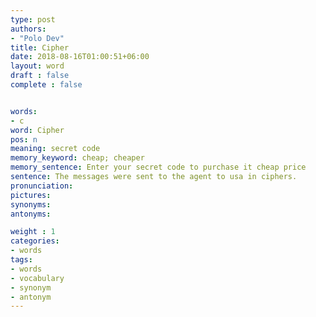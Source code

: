 ```yaml
---
type: post
authors:
- "Polo Dev"
title: Cipher
date: 2018-08-16T01:00:51+06:00
layout: word
draft : false
complete : false


words:
- c
word: Cipher
pos: n
meaning: secret code
memory_keyword: cheap; cheaper
memory_sentence: Enter your secret code to purchase it cheap price
sentence: The messages were sent to the agent to usa in ciphers.
pronunciation:
pictures:
synonyms:
antonyms:

weight : 1
categories:
- words
tags:
- words
- vocabulary
- synonym
- antonym
---
```

